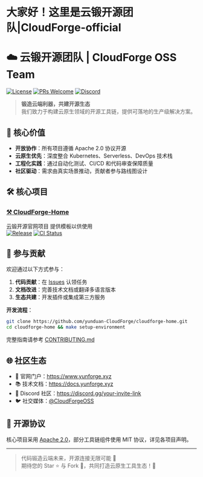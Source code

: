 # 大家好！这里是云锻开源团队|CloudForge-official
# ☁️ 云锻开源团队 | CloudForge OSS Team

[![License](https://img.shields.io/badge/License-Apache_2.0-blue.svg)](LICENSE)
[![PRs Welcome](https://img.shields.io/badge/PRs-welcome-brightgreen.svg)](CONTRIBUTING.md)
[![Discord](https://img.shields.io/discord/your-discord-channel-id)](https://discord.com/invite/nZXcQGauR6)

> **锻造云端利器，共建开源生态**  
> 我们致力于构建云原生领域的开源工具链，提供可落地的生产级解决方案。

## 🌟 核心价值
- **开放协作**：所有项目遵循 Apache 2.0 协议开源
- **云原生优先**：深度整合 Kubernetes、Serverless、DevOps 技术栈
- **工程化实践**：通过自动化测试、CI/CD 和代码审查保障质量 
- **社区驱动**：需求由真实场景推动，贡献者参与路线图设计

## 🛠️ 核心项目

### [⚒️ CloudForge-Home](https://github.com/yunduan-CloudForge/cloudforge-home)
云锻开源官网项目 提供模板以供使用  
[![Release](https://img.shields.io/github/v/release/yunduan-CloudForge/cloudforge-home)](https://github.com/yunduan-CloudForge/cloudforge-home/releases)
[![CI Status](https://github.com/yunduan-CloudForge/cloudforge-home/actions/workflows/ci.yml/badge.svg)](https://github.com/yunduan-CloudForge/cloudforge-home/actions)

## 🤝 参与贡献
欢迎通过以下方式参与：
1. **代码贡献**：在 [Issues](https://github.com/yunduan-CloudForge/cloudforge-home/issues) 认领任务
2. **文档改进**：完善技术文档或翻译多语言版本
3. **生态共建**：开发插件或集成第三方服务

**开发流程**：
```bash
git clone https://github.com/yunduan-CloudForge/cloudforge-home.git
cd cloudforge-home && make setup-environment
```
完整指南请参考 [CONTRIBUTING.md](CONTRIBUTING.md)

## 🌐 社区生态
- 🏢 官网门户：https://www.yunforge.xyz
- 📚 技术文档：https://docs.yunforge.xyz
- 💬 Discord 社区：https://discord.gg/your-invite-link
- 🐦 社交媒体：[@CloudForgeOSS](https://twitter.com/yourhandle)

## 📜 开源协议
核心项目采用 [Apache 2.0](LICENSE)，部分工具链组件使用 MIT 协议，详见各项目声明。

---

> 代码锻造云端未来，开源连接无限可能 🔨  
> 期待您的 Star ⭐ 与 Fork 🍴，共同打造云原生工具生态！🚀
